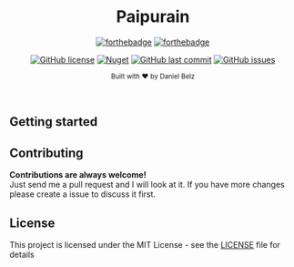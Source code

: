 ﻿<h1 align="center">Paipurain</h1>
<div align="center">

[![forthebadge](https://forthebadge.com/images/badges/made-with-c-sharp.svg)](https://forthebadge.com)
[![forthebadge](https://forthebadge.com/images/badges/built-with-grammas-recipe.svg)](https://forthebadge.com)

[![GitHub license](https://img.shields.io/github/license/LegendaryB/Paipurain.svg?longCache=true&style=flat-square)](https://github.com/LegendaryB/Paipurain/blob/master/LICENSE.md)
[![Nuget](https://img.shields.io/nuget/v/Paipurain.svg?style=flat-square)](https://www.nuget.org/packages/Paipurain/)
[![GitHub last commit](https://img.shields.io/github/last-commit/LegendaryB/Paipurain.svg?longCache=true&style=flat-square)](https://github.com/LegendaryB/Paipurain)
[![GitHub issues](https://img.shields.io/github/issues/LegendaryB/Paipurain.svg?longCache=true&style=flat-square)](https://github.com/LegendaryB/Paipurain/issues)



<sub>Built with ❤︎ by Daniel Belz</sub>
</div><br>

## Getting started


## Contributing

__Contributions are always welcome!__  
Just send me a pull request and I will look at it. If you have more changes please create a issue to discuss it first.

## License

This project is licensed under the MIT License - see the [LICENSE](LICENSE) file for details

